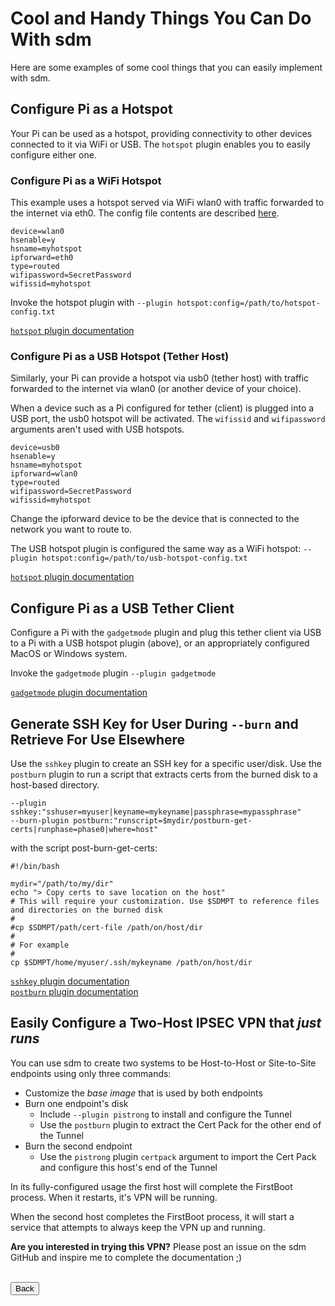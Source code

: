 # Cool and Handy Things You Can Do With sdm

Here are some examples of some cool things that you can easily implement with sdm.

## Configure Pi as a Hotspot

Your Pi can be used as a hotspot, providing connectivity to other devices connected to it via WiFi or USB. The `hotspot` plugin enables you to easily configure either one.

### Configure Pi as a WiFi Hotspot

This example uses a hotspot served via WiFi wlan0 with traffic forwarded to the internet via eth0. The config file contents are described <a href="Plugins.md#hotspot">here</a>.

```
device=wlan0
hsenable=y
hsname=myhotspot
ipforward=eth0
type=routed
wifipassword=SecretPassword
wifissid=myhotspot
```

Invoke the hotspot plugin with `--plugin hotspot:config=/path/to/hotspot-config.txt`

<a href="Plugins.md#hotspot">`hotspot` plugin documentation</a>

### Configure Pi as a USB Hotspot (Tether Host)

Similarly, your Pi can provide a hotspot via usb0 (tether host) with traffic forwarded to the internet via wlan0 (or another device of your choice).

When a device such as a Pi configured for tether (client) is plugged into a USB port, the usb0 hotspot will be activated. The `wifissid` and `wifipassword` arguments aren't used with USB hotspots.

```
device=usb0
hsenable=y
hsname=myhotspot
ipforward=wlan0
type=routed
wifipassword=SecretPassword
wifissid=myhotspot
```

Change the ipforward device to be the device that is connected to the network you want to route to.

The USB hotspot plugin is configured the same way as a WiFi hotspot: `--plugin hotspot:config=/path/to/usb-hotspot-config.txt`

<a href="Plugins.md#hotspot">`hotspot` plugin documentation</a>

## Configure Pi as a USB Tether Client

Configure a Pi with the `gadgetmode` plugin and plug this tether client via USB to a Pi with a USB hotspot plugin (above), or an appropriately configured MacOS or Windows system.

Invoke the `gadgetmode` plugin `--plugin gadgetmode`

<a href="Plugins.md#gadgetmode">`gadgetmode` plugin documentation</a>

## Generate SSH Key for User During `--burn` and Retrieve For Use Elsewhere

Use the `sshkey` plugin to create an SSH key for a specific user/disk. Use the `postburn` plugin to run a script that extracts certs from the burned disk to a host-based directory.
```
--plugin sshkey:"sshuser=myuser|keyname=mykeyname|passphrase=mypassphrase"
--burn-plugin postburn:"runscript=$mydir/postburn-get-certs|runphase=phase0|where=host"
```

with the script post-burn-get-certs:

```
#!/bin/bash

mydir="/path/to/my/dir"
echo "> Copy certs to save location on the host"
# This will require your customization. Use $SDMPT to reference files and directories on the burned disk
# 
#cp $SDMPT/path/cert-file /path/on/host/dir
#
# For example
#
cp $SDMPT/home/myuser/.ssh/mykeyname /path/on/host/dir
```

<a href="Plugins.md#sshkey">`sshkey` plugin documentation</a><br>
<a href="Plugins.md#postburn">`postburn` plugin documentation</a>

## Easily Configure a Two-Host IPSEC VPN that <b><i>just runs</i></b>

You can use sdm to create two systems to be Host-to-Host or Site-to-Site endpoints using only three commands:
* Customize the <i>base image</i> that is used by both endpoints
* Burn one endpoint's disk
  * Include `--plugin pistrong` to install and configure the Tunnel
  * Use the `postburn` plugin to extract the Cert Pack for the other end of the Tunnel
* Burn the second endpoint
  * Use the `pistrong` plugin `certpack` argument to import the Cert Pack and configure this host's end of the Tunnel

In its fully-configured usage the first host will complete the FirstBoot process. When it restarts, it's VPN will be running.

When the second host completes the FirstBoot process, it will start a service that attempts to always keep the VPN up and running.

<b>Are you interested in trying this VPN?</b> Please post an issue on the sdm GitHub and inspire me to complete the documentation ;)

<br>
<form>
<input type="button" value="Back" onclick="history.back()">
</form>
